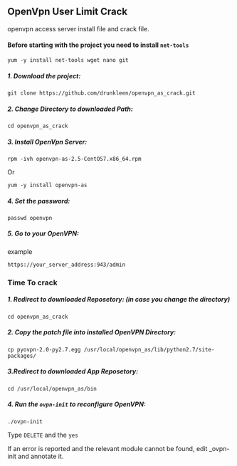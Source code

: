## OpenVpn User Limit Crack
openvpn access server install file and crack file.

#### Before starting with the project you need to install ``` net-tools ```
```
yum -y install net-tools wget nano git
```

##### 1. Download the project:
```
git clone https://github.com/drunkleen/openvpn_as_crack.git
```
##### 2. Change Directory to downloaded Path:
```
cd openvpn_as_crack
```
##### 3. Install OpenVpn Server:
```
rpm -ivh openvpn-as-2.5-CentOS7.x86_64.rpm
```
Or
```
yum -y install openvpn-as
```
##### 4. Set the password:
```
passwd openvpn
```
##### 5. Go to your OpenVPN:
example

```https://your_server_address:943/admin```


### Time To crack
##### 1. Redirect to downloaded Reposetory: (in case you change the directory)
```
cd openvpn_as_crack
```
##### 2. Copy the patch file into installed OpenVPN Directory:
```
cp pyovpn-2.0-py2.7.egg /usr/local/openvpn_as/lib/python2.7/site-packages/
```
##### 3.Redirect to downloaded App Reposetory:
```
cd /usr/local/openvpn_as/bin
```
##### 4. Run the ```ovpn-init``` to reconfigure OpenVPN:
```
./ovpn-init
```
Type ```DELETE``` and the ```yes```

If an error is reported and the relevant module cannot be found, edit _ovpn-init and annotate it.
